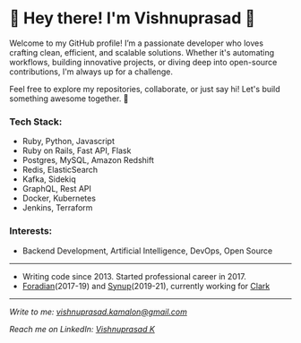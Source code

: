 <!--
**vpk11/vpk11** is a ✨ _special_ ✨ repository because its `README.md` (this file) appears on your GitHub profile.

Here are some ideas to get you started:

- 🔭 I’m currently working on ...
- 🌱 I’m currently learning ...
- 👯 I’m looking to collaborate on ...
- 🤔 I’m looking for help with ...
- 💬 Ask me about ...
- 📫 How to reach me: ...
- 😄 Pronouns: ...
- ⚡ Fun fact: ...
-->

# 👋 Hey there! I'm Vishnuprasad 🚀

Welcome to my GitHub profile! I’m a passionate developer who loves crafting clean, efficient, and scalable solutions. Whether it's automating workflows, building innovative projects, or diving deep into open-source contributions, I'm always up for a challenge.

Feel free to explore my repositories, collaborate, or just say hi! Let's build something awesome together. 🚀

### Tech Stack:
- Ruby, Python, Javascript
- Ruby on Rails, Fast API, Flask
- Postgres, MySQL, Amazon Redshift
- Redis, ElasticSearch
- Kafka, Sidekiq
- GraphQL, Rest API
- Docker, Kubernetes
- Jenkins, Terraform

### Interests:
- Backend Development, Artificial Intelligence, DevOps, Open Source

---

- Writing code since 2013. Started professional career in 2017.
- [Foradian](https://foradian.com)(2017-19) and [Synup](https://synup.com)(2019-21), currently working for [Clark](https://clark.de)

---

*Write to me: [vishnuprasad.kamalon@gmail.com](mailto:vishnuprasad.kamalon@gmail.com)*

*Reach me on LinkedIn: [Vishnuprasad K](https://linkedin.com/in/vpk11)*
